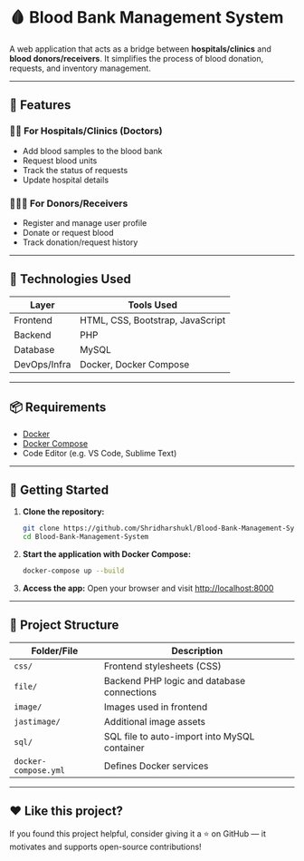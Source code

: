 # 🩸 Blood Bank Management System

A web application that acts as a bridge between **hospitals/clinics** and **blood donors/receivers**. It simplifies the process of blood donation, requests, and inventory management.

---

## 🚀 Features

### 👨‍⚕️ For Hospitals/Clinics (Doctors)

- Add blood samples to the blood bank
- Request blood units
- Track the status of requests
- Update hospital details

### 🧑‍🤝‍🧑 For Donors/Receivers

- Register and manage user profile
- Donate or request blood
- Track donation/request history

---

## 💠 Technologies Used

| Layer        | Tools Used                       |
| ------------ | -------------------------------- |
| Frontend     | HTML, CSS, Bootstrap, JavaScript |
| Backend      | PHP                              |
| Database     | MySQL                            |
| DevOps/Infra | Docker, Docker Compose           |

---

## 📦 Requirements

- [Docker](https://docs.docker.com/get-docker/)
- [Docker Compose](https://docs.docker.com/compose/install/)
- Code Editor (e.g. VS Code, Sublime Text)

---

## 🧪 Getting Started

1. **Clone the repository:**

   ```bash
   git clone https://github.com/Shridharshukl/Blood-Bank-Management-System.git
   cd Blood-Bank-Management-System
   ```

2. **Start the application with Docker Compose:**

   ```bash
   docker-compose up --build
   ```

3. **Access the app:**
   Open your browser and visit [http://localhost:8000](http://localhost:8000)

---

## 📁 Project Structure

| Folder/File          | Description                                  |
| -------------------- | -------------------------------------------- |
| `css/`               | Frontend stylesheets (CSS)                   |
| `file/`              | Backend PHP logic and database connections   |
| `image/`             | Images used in frontend                      |
| `jastimage/`         | Additional image assets                      |
| `sql/`               | SQL file to auto-import into MySQL container |
| `docker-compose.yml` | Defines Docker services                      |

---

## ❤️ Like this project?

If you found this project helpful, consider giving it a ⭐ on GitHub — it motivates and supports open-source contributions!

